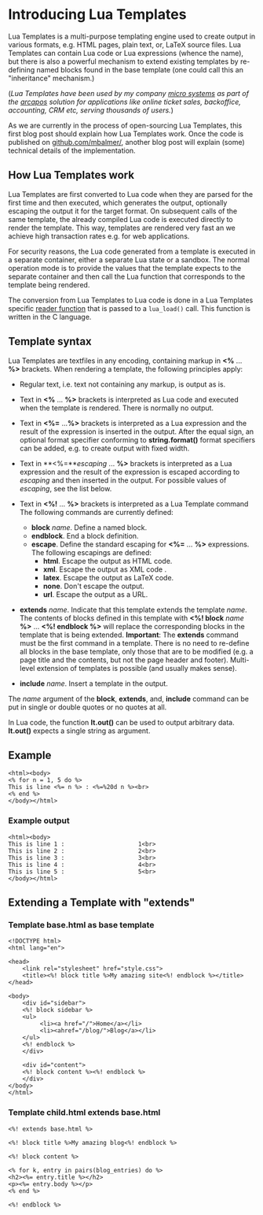# Introducing Lua Templates

Lua Templates is a multi-purpose templating engine used to create output in
various formats, e.g. HTML pages, plain text, or, LaTeX source files.
Lua Templates can contain Lua code or Lua expressions (whence the name), but
there is also a powerful mechanism to extend existing templates by re-defining
named blocks found in the base template (one could call this an "inheritance"
mechanism.)

(*Lua Templates have been used by my company [micro systems](http://www.msys.ch/)
as part of the [arcapos](http://www.arcapos.ch) solution for applications like
online ticket sales, backoffice, accounting, CRM etc, serving thousands of
users.*)

As we are currently in the process of open-sourcing Lua Templates, this first
blog post should explain how Lua Templates work.  Once the code is published
on [github.com/mbalmer/](https://github.com/mbalmer/), another blog post
will explain (some) technical details of the implementation.

## How Lua Templates work

Lua Templates are first converted to Lua code when they are parsed for the
first time and then executed, which generates the output, optionally escaping
the output it for the target format. On subsequent calls of the same template,
the already compiled Lua code is executed directly to render the template.
This way, templates are rendered very fast an we achieve
high transaction rates e.g. for web applications.

For security reasons, the Lua code generated from a template is executed
in a separate container, either a separate Lua state or a sandbox.  The
normal operation mode is to provide the values that the template expects to
the separate container and then call the Lua function that corresponds
to the template being rendered.

The conversion from Lua Templates to Lua code is done in a Lua Templates
specific [reader function](http://www.lua.org/manual/5.3/manual.html#lua_Reader)
that is passed to a `lua_load()` call.  This function is written in the C
language.

## Template syntax

Lua Templates are textfiles in any encoding, containing markup in
**<%** ... **%>** brackets.  When rendering a template, the following
principles apply:

- Regular text, i.e. text not containing any markup, is output as is.
- Text in **<%** ... **%>** brackets is interpreted as Lua code and
  executed when the template is rendered. There is normally no output.
- Text in **<%=** ...**%>** brackets is interpreted as a Lua expression
  and the result of the expression is inserted in the output.  After the
  equal sign, an optional format specifier conforming to **string.format()**
  format specifiers can be added, e.g. to create output with fixed
  width.
- Text in **<%=***escaping* ... **%>** brackets is interpreted as a Lua
  expression and the result of the expression is escaped according to
  *escaping* and then inserted in the output. For possible values of
  *escaping*, see the list below.
- Text in **<%!** ... **%>** brackets is interpreted as a Lua Template command
  The following commands are currently defined:

  - **block** *name*. Define a named block.
  - **endblock**. End a block definition.
  - **escape**. Define the standard escaping for **<%=** ... **%>**
    expressions.
    The following escapings are defined:
     - **html**. Escape the output as HTML code.
     - **xml**. Escape the output as XML code .
     - **latex**. Escape the output as LaTeX code.
     - **none**. Don't escape the output.
     - **url**. Escape the output as a URL.

- **extends** *name*. Indicate that this template extends the template *name*.
  The contents of blocks defined in this template with
  **<%! block** *name* **%>** ... **<%! endblock %>** will replace
  the corresponding blocks in the template that is being extended.
  **Important**: The **extends** command must be the first command in a
  template. There is no need to re-define all blocks in the base template,
  only those that are to be modified (e.g. a page title and the contents, but
  not the page header and footer). Multi-level extension of templates is
  possible (and usually makes sense).

- **include** *name*. Insert a template in the output.

The *name* argument of the **block**, **extends**, and, **include** command
can be put in single or double quotes or no quotes at all.

In Lua code, the function **lt.out()** can be used to output arbitrary data.
**lt.out()** expects a single string as argument.

## Example

	<html><body>
	<% for n = 1, 5 do %>
	This is line <%= n %> : <%=%20d n %><br>
	<% end %>
	</body></html>

### Example output

	<html><body>
	This is line 1 :                     1<br>
	This is line 2 :                     2<br>
	This is line 3 :                     3<br>
	This is line 4 :                     4<br>
	This is line 5 :                     5<br>
	</body></html>

## Extending a Template with "extends"

### Template base.html as base template

	<!DOCTYPE html>
	<html lang="en">

	<head>
	    <link rel="stylesheet" href="style.css">
	    <title><%! block title %>My amazing site<%! endblock %></title>
	</head>

	<body>
	    <div id="sidebar">
	    <%! block sidebar %>
		<ul>
		     <li><a href="/">Home</a></li>
		     <li><ahref="/blog/">Blog</a></li>
		</ul>
	    <%! endblock %>
	    </div>

	    <div id="content">
	    <%! block content %><%! endblock %>
	    </div>
	</body>
	</html>

### Template child.html extends base.html

	<%! extends base.html %>

	<%! block title %>My amazing blog<%! endblock %>

	<%! block content %>

	<% for k, entry in pairs(blog_entries) do %>
	<h2><%= entry.title %></h2>
	<p><%= entry.body %></p>
	<% end %>

	<%! endblock %>
